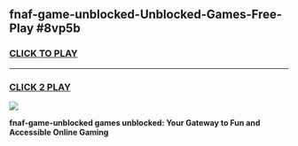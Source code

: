 
## fnaf-game-unblocked-Unblocked-Games-Free-Play #8vp5b
<h3>
<a href="https://us.freeplayer.one?title=fnaf-game-unblocked&ref=9M">CLICK TO PLAY</a></h3>
<hr>

<h3>
<a href="https://us.freeplayer.one?title=fnaf-game-unblocked&ref=9M">CLICK 2 PLAY</a>
  
</h3>

<a href="https://us.freeplayer.one?title=fnaf-game-unblocked&ref=9M"><img src="https://clearcache.store/games.png"></a>


**fnaf-game-unblocked games unblocked: Your Gateway to Fun and Accessible Online Gaming**
